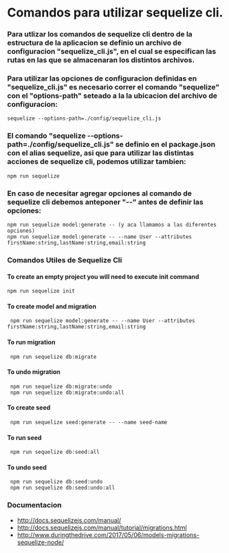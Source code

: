 # Comandos para utilizar sequelize cli.

### Para utlizar los comandos de sequelize cli dentro de la estructura de la aplicacion se definio un archivo de configuracion "sequelize_cli.js", en el cual se especifican las rutas en las que se almacenaran los distintos archivos.

### Para utilizar las opciones de configuracion definidas en "sequelize_cli.js" es necesario correr el comando "sequelize" con el "options-path" seteado a la la ubicacion del archivo de configuracion:
	sequelize --options-path=./config/sequelize_cli.js

### El comando "sequelize --options-path=./config/sequelize_cli.js" se definio en el package.json con el alias sequelize, asi que para utilizar las distintas acciones de sequelize cli, podemos utilizar tambien:
	npm run sequelize

### En caso de necesitar agregar opciones al comando de sequelize cli debemos anteponer "--" antes de definir las opciones:
	npm run sequelize model:generate -- (y aca llamamos a las diferentes opciones)
	npm run sequelize model:generate -- --name User --attributes firstName:string,lastName:string,email:string

### Comandos Utiles de Sequelize Cli

#### To create an empty project you will need to execute init command
	npm run sequelize init
	

#### To create model and migration
	 npm run sequelize model:generate -- --name User --attributes firstName:string,lastName:string,email:string
	
#### To run migration
	 npm run sequelize db:migrate

#### To undo migration	
	 npm run sequelize db:migrate:undo
	 npm run sequelize db:migrate:undo:all

#### To create seed
	 npm run sequelize seed:generate -- --name seed-name
	

#### To run seed
	 npm run sequelize db:seed:all

#### To undo seed
	 npm run sequelize db:seed:undo
	 npm run sequelize db:seed:undo:all

### Documentacion
* http://docs.sequelizejs.com/manual/
* http://docs.sequelizejs.com/manual/tutorial/migrations.html
* http://www.duringthedrive.com/2017/05/06/models-migrations-sequelize-node/